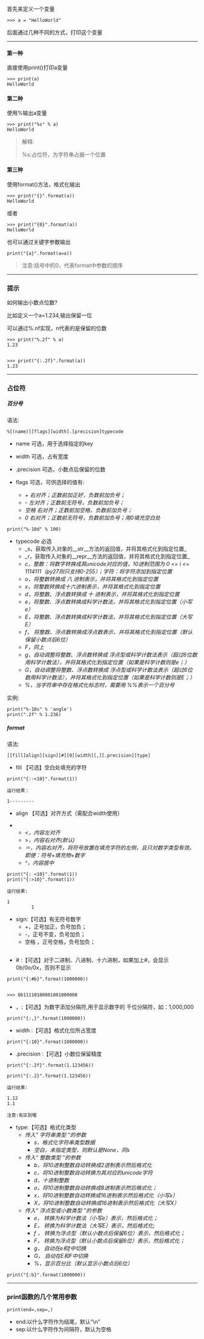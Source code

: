 首先来定义一个变量

```
>>> a = "HelloWorld"
```

后面通过几种不同的方式，打印这个变量

---

#### 第一种

直接使用print\(\)打印a变量

```
>>> print(a)
HelloWorld
```

#### 第二种

使用%输出a变量

```
>>> print("%s" % a)
HelloWorld
```

> 解释:
>
> %s:占位符，为字符串占据一个位置

#### 第三种

使用format\(\)方法，格式化输出

```
>>> print("{}".format(a))
HelloWorld
```

或者

```
>>> print("{0}".format(a))
HelloWorld
```

也可以通过关键字参数输出

```
print("{a}".format(a=a))
```

> 注意:括号中的0，代表format中参数的顺序

---

### 提示

如何输出小数点位数?

比如定义一个a=1.234,输出保留一位

可以通过%.nf实现，n代表的是保留的位数

```
>>> print("%.2f" % a)
1.23


>>> print("{:.2f}".format(a))
1.23
```

---

### 占位符

##### 百分号

语法:

```
%[(name)][flags][width].[precision]typecode
```

* name     可选，用于选择指定的key

* width         可选，占有宽度

* .precision   可选，小数点后保留的位数

* flags          可选，可供选择的值有:

  * _+       右对齐；正数前加正好，负数前加负号；_
  * _-        左对齐；正数前无符号，负数前加负号；_
  * _空格    右对齐；正数前加空格，负数前加负号；_
  * _0        右对齐；正数前无符号，负数前加负号；用0填充空白处_

```
print("%-10d" % 100)
```

* typecode    必选
  * _s，获取传入对象的\_\_str\_\_方法的返回值，并将其格式化到指定位置\_
  * _r，获取传入对象的\_\_repr\_\_方法的返回值，并将其格式化到指定位置\_
  * _c，整数：将数字转换成其unicode对应的值，10进制范围为 0 &lt;= i &lt;= 1114111（py27则只支持0-255）；字符：将字符添加到指定位置_
  * _o，将整数转换成 八  进制表示，并将其格式化到指定位置_
  * _x，将整数转换成十六进制表示，并将其格式化到指定位置_
  * _d，将整数、浮点数转换成 十 进制表示，并将其格式化到指定位置_
  * _e，将整数、浮点数转换成科学计数法，并将其格式化到指定位置（小写e）_
  * _E，将整数、浮点数转换成科学计数法，并将其格式化到指定位置（大写E）_
  * _f， 将整数、浮点数转换成浮点数表示，并将其格式化到指定位置（默认保留小数点后6位）_
  * _F，同上_
  * _g，自动调整将整数、浮点数转换成 浮点型或科学计数法表示（超过6位数用科学计数法），并将其格式化到指定位置（如果是科学计数则是e；）_
  * _G，自动调整将整数、浮点数转换成 浮点型或科学计数法表示（超过6位数用科学计数法），并将其格式化到指定位置（如果是科学计数则是E；）_
  * _%，当字符串中存在格式化标志时，需要用 %%表示一个百分号_

实例:

```
print("%-10s" % 'angle')
print(".2f" % 1.236)
```

##### format

语法:

```
[[fill]align][sign][#][0][width][,][.precision][type]
```

* fill           【可选】空白处填充的字符

```
print("{:-<10}".format(1))

运行结果：

1---------
```

* align        【可选】对齐方式（需配合width使用）

* * _&lt;，内容左对齐_
  * _&gt;，内容右对齐\(默认\)_
  * _＝，内容右对齐，将符号放置在填充字符的左侧，且只对数字类型有效。 即使：符号+填充物+数字_
  * _^，内容居中_

```
print("{: <10}".format(1))
print("{:>10}".format(1))

运行结果:

1         
         1
```

* sign:【可选】有无符号数字
  * +，正号加正，负号加负；
  * -，正号不变，负号加负；
  * 空格 ，正号空格，负号加负；

```

```

* \# :【可选】对于二进制、八进制、十六进制，如果加上\#，会显示 0b/0o/0x，否则不显示

```
print("{:#b}".format(1000000))


>>> 0b11110100001001000000
```

* ，:【可选】为数字添加分隔符,用于显示数字的
  千位分隔符，如：1,000,000

```
print("{:,}".format(1000000))
```

* width :【可选】格式化位所占宽度

```
print("{:10}".format(1000000))
```

* .precision :【可选】小数位保留精度

```
print("{:.2f}".format(1.123456))

print("{:.2}".format(1.123456))

运行结果:

1.12
1.1

注意:有区别喔
```

* type:【可选】格式化类型
  * _传入” 字符串类型 “的参数_
    * _s，格式化字符串类型数据_
    * _空白，未指定类型，则默认是None，同s_
  * _传入“ 整数类型 ”的参数_
    * _b，将10进制整数自动转换成2进制表示然后格式化_
    * _c，将10进制整数自动转换为其对应的unicode字符_
    * _d，十进制整数_
    * _o，将10进制整数自动转换成8进制表示然后格式化；_
    * _x，将10进制整数自动转换成16进制表示然后格式化（小写x）_
    * _X，将10进制整数自动转换成16进制表示然后格式化（大写X）_
  * _传入“ 浮点型或小数类型 ”的参数_
    * _e， 转换为科学计数法（小写e）表示，然后格式化；_
    * _E， 转换为科学计数法（大写E）表示，然后格式化;_
    * _f ， 转换为浮点型（默认小数点后保留6位）表示，然后格式化；_
    * _F， 转换为浮点型（默认小数点后保留6位）表示，然后格式化；_
    * _g， 自动在e和f中切换_
    * _G， 自动在E和F中切换_
    * _%，显示百分比（默认显示小数点后6位）_

```
print("{:b}".format(1000000))
```

---

### print函数的几个常用参数

```
print(end=,sep=,)
```

* end:以什么字符作为结尾，默认“\n”
* sep:以什么字符作为间隔符，默认为空格



